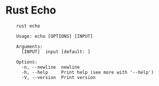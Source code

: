 # Rust Echo


        rust echo

        Usage: echo [OPTIONS] [INPUT]

        Arguments:
          [INPUT]  input [default: ]

        Options:
          -n, --newline  newline
          -h, --help     Print help (see more with '--help')
          -V, --version  Print version
